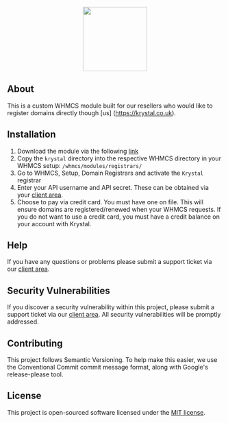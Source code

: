 <p align="center"><a href="https://krystal.uk" target="_blank"><img width="150"src="https://avatars0.githubusercontent.com/u/6998170?v=3&s=200"></a></p>

## About
This is a custom WHMCS module built for our resellers who would like to register domains directly though [us] (https://krystal.co.uk).

## Installation
1. Download the module via the following [link](https://github.com/Krystal-Hosting/krystal-whmcs-domain-registrar-module/releases/latest)
1. Copy the `krystal` directory into the respective WHMCS directory in your WHMCS setup: `/whmcs/modules/registrars/`
2. Go to WHMCS, Setup, Domain Registrars and activate the `Krystal` registrar
3. Enter your API username and API secret. These can be obtained via your [client area](https://krystal.co.uk/client/account/apikeys).
4. Choose to pay via credit card. You must have one on file. This will ensure domains are registered/renewed when your WHMCS requests. If you do not want to use a credit card, you must have a credit balance on your account with Krystal.

## Help
If you have any questions or problems please submit a support ticket via our [client area](https://krystal.co.uk/client).

## Security Vulnerabilities

If you discover a security vulnerability within this project, please submit a support ticket via our [client area](https://krystal.co.uk/client). All security vulnerabilities will be promptly addressed.

## Contributing

This project follows Semantic Versioning. To help make this easier, we use the Conventional Commit commit message format, along with Google's release-please tool.

## License

This project is open-sourced software licensed under the [MIT license](http://opensource.org/licenses/MIT).
